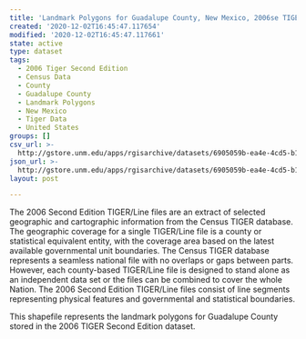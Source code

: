 ```yaml
---
title: 'Landmark Polygons for Guadalupe County, New Mexico, 2006se TIGER'
created: '2020-12-02T16:45:47.117654'
modified: '2020-12-02T16:45:47.117661'
state: active
type: dataset
tags:
  - 2006 Tiger Second Edition
  - Census Data
  - County
  - Guadalupe County
  - Landmark Polygons
  - New Mexico
  - Tiger Data
  - United States
groups: []
csv_url: >-
  http://gstore.unm.edu/apps/rgisarchive/datasets/6905059b-ea4e-4cd5-b15e-517d6a7a8efa/tgr2006se_guad_lpy.derived.csv
json_url: >-
  http://gstore.unm.edu/apps/rgisarchive/datasets/6905059b-ea4e-4cd5-b15e-517d6a7a8efa/tgr2006se_guad_lpy.derived.json
layout: post

---
```

The 2006 Second Edition TIGER/Line files are an extract of selected geographic and cartographic information from the Census TIGER database.  The geographic coverage for a single TIGER/Line file is a county or statistical equivalent entity, with the coverage area based on the latest available governmental unit boundaries. The Census TIGER database represents a seamless national file with no overlaps or gaps between parts.  However, each county-based TIGER/Line file is designed to stand alone as an independent data set or the files can be combined to cover the whole Nation.  The 2006 Second Edition  TIGER/Line files consist of line segments representing physical features and governmental and statistical boundaries.  

This shapefile represents the landmark polygons for Guadalupe County stored in the 2006 TIGER Second Edition dataset.

